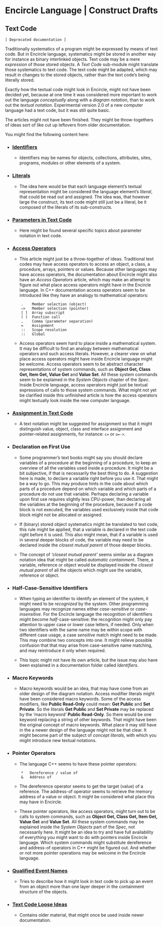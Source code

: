 ﻿Encircle Language | Construct Drafts
====================================

Text Code
---------

`[ Deprecated documentation ]`

Traditionally systematics of a program might be expressed by means of text code. But in Encircle language, systematics might be stored in another way for instance as binary interlinked objects. Text code may be a mere *expression* of those stored objects. A *Text Code* sub-module might translate those systematics to text code. The text code might be adapted, which may result in changes to the stored  objects, rather than the text code’s being literally stored.

Exactly how the textual code might look in Encircle, might not have been decided yet, because at one time it was considered more important to work out the language *conceptually* along with a *diagram notation*, than to work out the *textual notation*. Experimental version 2.0 of a new computer language had a text code, but it was still quite basic.

The articles might not have been finished. They might be throw-togethers of ideas sort of like cut up leftovers from older documentation.

You might find the following content here:

- ### [Identifiers](identifiers)

    - Identifiers may be names for objects, collections, attributes, sites, programs, modules or other elements of a system. 

- ### [Literals](literals)

    - The idea here would be that each language element’s textual representation might be considered the language element’s *literal*, that could be read out and assigned. The idea was, that however large the construct, its text code might still just be a literal, be it composed of the literals of its sub-constructs.

- ### [Parameters in Text Code](parameters-in-text-code)

    - Here might be found several specific topics about parameter notation in text code.

- ### [Access Operators](access-operators.md)

    - This article might just be a throw-together of ideas. Traditional text codes may have access operators to access an object, a class, a procedure, arrays, pointers or values. Because other languages may have access operators, the documentation about Encircle might also have an *Access Operators* article, which may make an attempt to figure out what place access operators might have in the Encircle language. In C++ documentation access operators seem to be introduced like they have an analogy to mathematical operators:  

    ```
        .    Member selection (object)
        –>   Member selection (pointer)
        [ ]  Array subscript
        ( )  Function call
        ,    Comma (parameter separation)
        =    Assignment
        ::   Scope resolution
        ::   Global
    ```

    - Access operators seem hard to place inside a mathematical system. It may be difficult to find an analogy between mathematical operators and such access literals. However, a clearer view on what place access operators might have inside Encircle language might be welcome. Access operators seem to be abstract character representations of system commands, such as __Object Get, Class Get, Item Get, Value Get__ and __Value Set__. All these system commands seem to be explained in the *System Objects* chapter of the *Spec*. Inside Encircle language, access operators might just be textual expressions of calls to those system commands. What might not yet be clarified inside this unfinished article is how the access operators might textually look inside the new computer language.

- ### [Assignment in Text Code](assignment-in-text-code.md)

    - A text notation might be suggested for assignment so that it might distinguish value, object, class and interface assignment and pointer-related assignments, for instance: `c=` or `o=->`.

- ### Declaration on First Use

    - Some programmer’s text books might say you should declare variables of a procedure at the beginning of a procedure, to keep an overview of all the variables used inside a procedure. It might be a bit subjective, if that is necessarily the best thing to do. A suggestion here is made, to declare a variable right before you use it. That might be a way to go. This may produce hints in the code about which parts of a procedure depend on which variable and which parts of a procedure do not use that variable. Perhaps declaring a variable upon first use requires slightly less CPU-power, than declaring all the variables at the beginning of the procedure, because if a code block is not executed, the variables used exclusively inside that code block might not be allocated or assigned.

    - If (binary) stored object systematics might be translated to text code, this rule might be applied, that a variable is declared in the text code right before it is used. This also might mean, that if a variable is used in several deeper blocks of code, the variable may need to be declared inside the *closest mutual parent* of those deeper blocks.

    - The concept of *‘closest mutual parent’* seems similar as a diagram notation idea that might be called *automatic containment*. There, a variable, reference or object would be displayed inside the *closest mutual parent* of all the objects which might use the variable, reference or object.

- ### Half-Case-Sensitive Identifiers

    - When typing an identifier to identify an element of the system, it might need to be *recognized* by the system. Other programming languages may recognize names either *case-sensitive* or *case-insensitive*. For the Encircle language the recognition of identifiers might become *half*-case-sensitive: the recognition might only pay attention to upper case or lower case letters, if needed. Only when two identifiers with the same name may be within scope with different case usage, a case *sensitive* match might need to be made. This may combine two concepts into one. It might relieve possible confusion that that may arise from case-sensitive name matching, and may reintroduce it only when required.

    - This topic might not have its own article, but the issue may also have been explained in a documentation folder called *Identifiers*.

- ### Macro Keywords

    - Macro keywords would be an idea, that may have come from an older design of the diagram notation. Access modifier literals might have been considered macro keywords. Some of the access modifiers, like __Public Read-Only__ could mean: __Get Public__ and __Set Private__. So the literals __Get Public__ and __Set Private__ may be replaced by the ‘macro keyword’ __Public Read-Only__. So there would be one keyword replacing a string of other keywords. That might have been the original concept of macro keywords. What place it may still have in the a newer design of the language might not be that clear. It might become part of the subject of *concept literals*, with which you might introduce new textual notations.

- ### Pointer Operators

    - The language C++ seems to have these pointer operators:

    ```
        *   Dereference / value of
        &   Address of
    ```

    - The dereference operator seems to get the target (value) of a reference. The address-of operator seems to retrieve the memory address of a value or object. It might be considered what place this may have in Encircle.

    - These pointer operators, like access operators, might turn out to be calls to system commands, such as __Object Get, Class Get, Item Get, Value Get__ and __Value Set__. All these system commands may be explained inside the *System Objects* part of the *Spec*, not necessarily here. It might be an idea to try and have full availability of everything you might want to do with pointers inside Encircle language. Which system commands might substitute dereference and address-of operators in C++ might be figured out. And whether or not more pointer operations may be welcome in the Encircle language.

- ### [Qualified Event Names](qualified-event-names.md)

    - Tries to describe how it might look in text code to pick up an event from an object more than one layer deeper in the containment structure of the objects.

- ### [Text Code Loose Ideas](text-code-loose-ideas.md)
  
    - Contains older material, that might once be used inside newer documentation.
